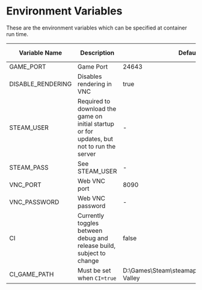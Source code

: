 # Environment Variables
These are the environment variables which can be specified at container run time.

|Variable Name|Description|Default|Available in|
|---|---|---|---|
|GAME_PORT|Game Port|24643|1.0.0|
|DISABLE_RENDERING|Disables rendering in VNC|true|1.0.0|
|STEAM_USER|Required to download the game on initial startup or for updates, but not to run the server|-|1.0.0|
|STEAM_PASS|See STEAM_USER|-|1.0.0|
|VNC_PORT|Web VNC port|8090|1.0.0|
|VNC_PASSWORD|Web VNC password|-|1.0.0|
|CI|Currently toggles between debug and release build, subject to change|false|1.0.0|
|CI_GAME_PATH|Must be set when `CI=true`|D:\Games\Steam\steamapps\common\Stardew Valley|1.0.0|
